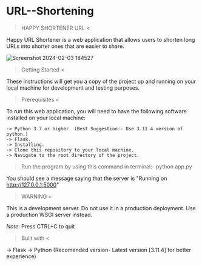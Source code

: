 # URL--Shortening

> HAPPY SHORTENER URL <

Happy URL Shortener is a web application that allows users to shorten long URLs into shorter ones that are easier to share.

![Screenshot 2024-02-03 184527](https://github.com/Someshsw1109/URL--Shortening/assets/123828588/426cb057-e4f7-443b-b4d4-73d203a9eff2)



> Getting Started <

These instructions will get you a copy of the project up and running on your local machine for development and testing purposes.

> Prerequisites <

To run this web application, you will need to have the following software installed on your local machine:

    -> Python 3.7 or higher  (Best Suggestion:- Use 3.11.4 version of python.)
    -> Flask.
    -> Installing.
    -> Clone this repository to your local machine.
    -> Navigate to the root directory of the project.

> Run the program by using this command in terminal:- python app.py

You should see a message saying that the server is "Running on http://127.0.0.1:5000"

> WARNING <

This is a development server. Do not use it in a production deployment. Use a production WSGI server instead.

*Note*: Press CTRL+C to quit

> Bulit with <

-> Flask
-> Python (Recomended version- Latest version [3.11.4] for better experience)
